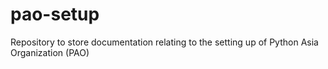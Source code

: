 # pao-setup
Repository to store documentation relating to the setting up of Python Asia Organization (PAO)
